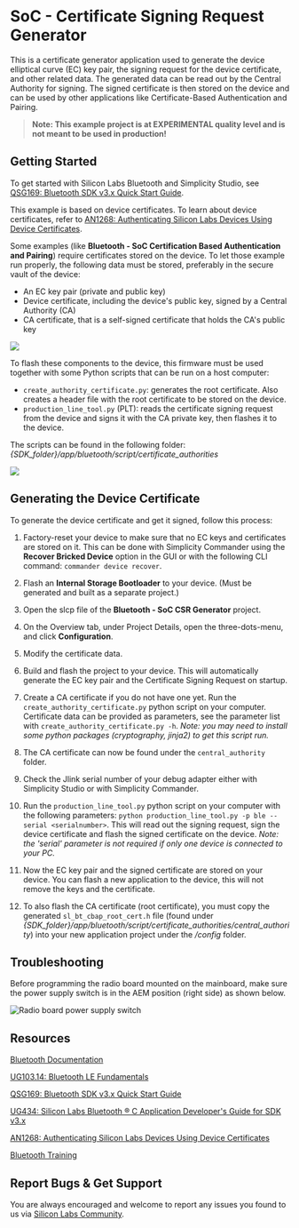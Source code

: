 # SoC - Certificate Signing Request Generator

This is a certificate generator application used to generate the device elliptical curve (EC) key pair, the signing request for the device certificate, and other related data. The generated data can be read out by the Central Authority for signing. The signed certificate is then stored on the device and can be used by other applications like Certificate-Based Authentication and Pairing.

> **Note: This example project is at EXPERIMENTAL quality level and is not meant to be used in production!**

## Getting Started

To get started with Silicon Labs Bluetooth and Simplicity Studio, see [QSG169: Bluetooth SDK v3.x Quick Start Guide](https://www.silabs.com/documents/public/quick-start-guides/qsg169-bluetooth-sdk-v3x-quick-start-guide.pdf).

This example is based on device certificates. To learn about device certificates, refer to [AN1268: Authenticating Silicon Labs Devices Using Device Certificates](https://www.silabs.com/documents/public/application-notes/an1268-efr32-secure-identity.pdf).

Some examples (like **Bluetooth - SoC Certification Based Authentication and Pairing**) require certificates stored on the device. To let those example run properly, the following data must be stored, preferably in the secure vault of the device:
* An EC key pair (private and public key)
* Device certificate, including the device's public key, signed by a Central Authority (CA)
* CA certificate, that is a self-signed certificate that holds the CA's public key

![](image/readme_img1.png)

To flash these components to the device, this firmware must be used together with some Python scripts that can be run on a host computer:
* `create_authority_certificate.py`: generates the root certificate. Also creates a header file with the root certificate to be stored on the device.
* `production_line_tool.py` (PLT): reads the certificate signing request from the device and signs it with the CA private key, then flashes it to the device.

The scripts can be found in the following folder:
*{SDK_folder}/app/bluetooth/script/certificate_authorities*

![](image/readme_img2.png)

## Generating the Device Certificate

To generate the device certificate and get it signed, follow this process:

1. Factory-reset your device to make sure that no EC keys and certificates are stored on it. This can be done with Simplicity Commander using the **Recover Bricked Device** option in the GUI or with the following CLI command: `commander device recover`.

2. Flash an **Internal Storage Bootloader** to your device. (Must be generated and built as a separate project.)

3. Open the slcp file of the **Bluetooth - SoC CSR Generator** project.

4. On the Overview tab, under Project Details, open the three-dots-menu, and click **Configuration**.

5. Modify the certificate data.

6. Build and flash the project to your device. This will automatically generate the EC key pair and the Certificate Signing Request on startup.

7. Create a CA certificate if you do not have one yet. Run the `create_authority_certificate.py` python script on your computer. Certificate data can be provided as parameters, see the parameter list with `create_authority_certificate.py -h`. *Note: you may need to install some python packages (cryptography, jinja2) to get this script run.*

8. The CA certificate can now be found under the `central_authority` folder.

9. Check the Jlink serial number of your debug adapter either with Simplicity Studio or with Simplicity Commander.

10. Run the `production_line_tool.py` python script on your computer with the following parameters: 
`python production_line_tool.py -p ble --serial <serialnumber>`. This will read out the signing request, sign the device certificate and flash the signed certificate on the device. *Note: the 'serial' parameter is not required if only one device is connected to your PC.*

11. Now the EC key pair and the signed certificate are stored on your device. You can flash a new application to the device, this will not remove the keys and the certificate.

12. To also flash the CA certificate (root certificate), you must copy the generated `sl_bt_cbap_root_cert.h` file (found under *{SDK_folder}/app/bluetooth/script/certificate_authorities/central_authority*) into your new application project under the */config* folder.

## Troubleshooting

Before programming the radio board mounted on the mainboard, make sure the power supply switch is in the AEM position (right side) as shown below.

![Radio board power supply switch](image/readme_img0.png)

## Resources

[Bluetooth Documentation](https://docs.silabs.com/bluetooth/latest/)

[UG103.14: Bluetooth LE Fundamentals](https://www.silabs.com/documents/public/user-guides/ug103-14-fundamentals-ble.pdf)

[QSG169: Bluetooth SDK v3.x Quick Start Guide](https://www.silabs.com/documents/public/quick-start-guides/qsg169-bluetooth-sdk-v3x-quick-start-guide.pdf)

[UG434: Silicon Labs Bluetooth ® C Application Developer's Guide for SDK v3.x](https://www.silabs.com/documents/public/user-guides/ug434-bluetooth-c-soc-dev-guide-sdk-v3x.pdf)

[AN1268: Authenticating Silicon Labs Devices Using Device Certificates](https://www.silabs.com/documents/public/application-notes/an1268-efr32-secure-identity.pdf)

[Bluetooth Training](https://www.silabs.com/support/training/bluetooth)

## Report Bugs & Get Support

You are always encouraged and welcome to report any issues you found to us via [Silicon Labs Community](https://www.silabs.com/community).